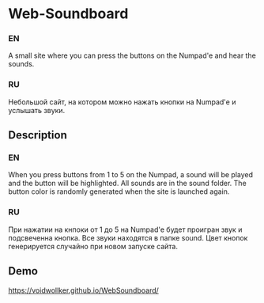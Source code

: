 # Web-Soundboard

### EN

A small site where you can press the buttons on the Numpad'e and hear the sounds.

### RU

Небольшой сайт, на котором можно нажать кнопки на Numpad'e и услышать звуки.

## Description

### EN

When you press buttons from 1 to 5 on the Numpad, a sound will be played and the button will be highlighted.
All sounds are in the sound folder. The button color is randomly generated when the site is launched again.

### RU

При нажатии на кнпоки от 1 до 5 на Numpad'e будет проигран звук и подсвеченна кнопка.
Все звуки находятся в папке sound. Цвет кнопок генерируется случайно при новом запуске сайта.

## Demo

https://voidwollker.github.io/WebSoundboard/

